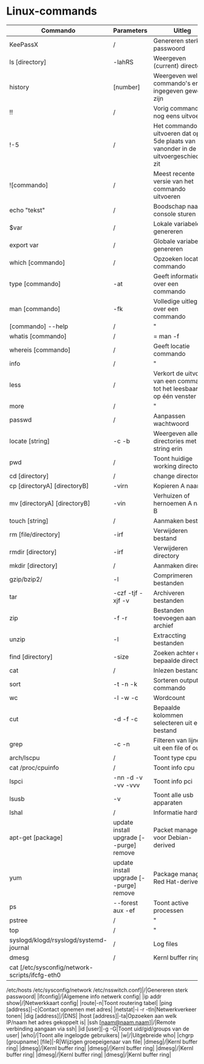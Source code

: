 # Linux-commands
|Commando|Parameters|Uitleg|
|--------|----------|-----------------------------------------------------------------|
|KeePassX|/|Genereren sterk passwoord|
|ls [directory]|-lahRS |Weergeven (current) directory |
|history|[number]|Weergeven welke commando's er ingegeven geweest zijn|
|!!|/|Vorig commando nog eens uitvoeren|
|!-5|/|Het commando uitvoeren dat op de 5de plaats van vanonder in de uitvoergeschiedenis zit|
|![commando]|/|Meest recente versie van het commando uitvoeren|
|echo "tekst"|/|Boodschap naar de console sturen|
|$var|/|Lokale variabele genereren|
|export var|/|Globale variabele genereren|
|which [commando]|/|Opzoeken locatie commando|
|type [commando]|-at|Geeft informatie over een commando|
|man [commando]|-fk|Volledige uitleg over een commando|
|[commando] --help|/| " |
|whatis [commando]|/| = man -f|
|whereis [commando]|/|Geeft locatie commando|
|info|/| " |
|less|/|Verkort de uitvoer van een commando tot het leesbaar is op één venster|
|more|/| " |
|passwd|/|Aanpassen wachtwoord|
|locate [string]|-c -b|Weergeven alle directories met de string erin|
|pwd|/|Toont huidige working directory|
|cd [directory]|/|change directory|
|cp [directoryA] [directoryB]|-virn|Kopieren A naar B|
|mv [directoryA] [directoryB]|-vin|Verhuizen of hernoemen A naar B|
|touch [string]|/|Aanmaken bestand|
|rm [file/directory]|-irf|Verwijderen bestand|
|rmdir [directory]|-irf|Verwijderen directory|
|mkdir [directory]|/|Aanmaken directory|
|gzip/bzip2/|-l|Comprimeren bestanden|
|tar|-czf -tjf -xjf -v|Archiveren bestanden|
|zip|-f -r|Bestanden toevoegen aan een archief|
|unzip|-l|Extraccting bestanden|
|find [directory]|-size|Zoeken achter een bepaalde directory|
|cat|/|Inlezen bestand|
|sort|-t -n -k|Sorteren output commando|
|wc|-l -w -c|Wordcount|
|cut|-d -f -c|Bepaalde kolommen selecteren uit een bestand|
|grep|-c -n |Filteren van lijnen uit een file of output|
|arch/lscpu|/|Toont type cpu|
|cat /proc/cpuinfo|/|Toont info cpu|
|lspci|-nn -d -v -vv -vvv|Toont info pci|
|lsusb|-v|Toont alle usb apparaten|
|lshal|/|Informatie hardware|
|apt-get [package]| update install upgrade [--purge] remove|Packet manager voor Debian-derived|
|yum| update install upgrade [--purge] remove|Package manager Red Hat-derived|
|ps|--forest aux -ef|Toont active processen|
|pstree|/| " |
|top|/| " |
|syslogd/klogd/rsyslogd/systemd-journal|/|Log files|
|dmesg|/|Kernl buffer ring|
|cat [/etc/sysconfig/network-scripts/ifcfg-eth0
/etc/hosts
/etc/sysconfig/network
/etc/nsswitch.conf]|/|Genereren sterk passwoord|
|ifconfig|/|Algemene info netwerk config|
|ip addr show|/|Netwerkkaart config|
|route|-n|Toont routering tabel|
|ping [address]|-c|Contact opnemen met adres|
|netstat|-i -r -tln|Netwerkverkeer tonen|
|dig [address]|/|DNS|
|host [address]|-ta|Opzoeken aan welk IP/naam het adres gekoppelt is|
|ssh [naam@naam.naam]|/|Remote verbinding aangaan via ssh|
|id [user]|-g -G|Toont uid/gid/groups van de user|
|who|/|Toont alle ingelogde gebruikers|
|w|/|Uitgebreide who|
|chgrp [groupname] [file]|-R|Wijzigen groepeigenaar van file|
|dmesg|/|Kernl buffer ring|
|dmesg|/|Kernl buffer ring|
|dmesg|/|Kernl buffer ring|
|dmesg|/|Kernl buffer ring|
|dmesg|/|Kernl buffer ring|
|dmesg|/|Kernl buffer ring|
